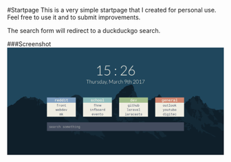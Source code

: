 #Startpage
This is a very simple startpage that I created for personal use.
Feel free to use it and to submit improvements.

The search form will redirect to a duckduckgo search.

###Screenshot
![screenshot](img/screenshot.png)